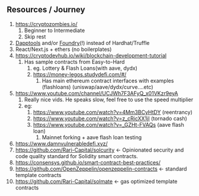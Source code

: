## Resources / Journey

1. https://cryptozombies.io/
    1. Beginner to Intermediate
    2. Skip rest
3. [Dapptools](https://github.com/dapphub/dapptools) and/or [Foundry](https://github.com/gakonst/foundry)(!) instead of Hardhat/Truffle
4. React/Next.js + ethers (no boilerplates)
5. https://cryptodevhub.io/wiki/blockchain-development-tutorial
    1. Has sample contracts from Easy-to-Hard
        1. eg. Lottery & Flash Loans(with aave, dydx)
        2. https://money-legos.studydefi.com/#/
            1. Has main ethereum contract interfaces with examples (flashloans) (uniswap/aave/dydx/curve....etc)
6. https://www.youtube.com/channel/UCJWh7F3AFyQ_x01VKzr9eyA
    1. Really nice vids. He speaks slow, feel free to use the speed multiplier
    2. eg:
        1. https://www.youtube.com/watch?v=4Mm3BCyHtDY (reentrancy)
        2. https://www.youtube.com/watch?v=z_cRicXX1jI (tornado cash)
        3. https://www.youtube.com/watch?v=_GZHt-FVAQs (aave flash loan)
            1. Mainnet forking + aave flash loan testing
7. https://www.damnvulnerabledefi.xyz/
8. https://github.com/Rari-Capital/solcurity <- Opinionated security and code quality standard for Solidity smart contracts.
9. https://consensys.github.io/smart-contract-best-practices/
10. https://github.com/OpenZeppelin/openzeppelin-contracts <- standard template contracts
11. https://github.com/Rari-Capital/solmate <- gas optimized template contracts
